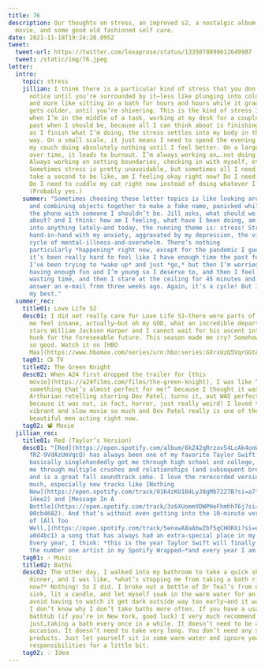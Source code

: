 ```yaml
---
title: 76
description: Our thoughts on stress, an improved s2, a nostalgic album, a weird
  movie, and some good old fashioned self care.
date: 2021-11-18T19:24:28.095Z
tweet:
  tweet-url: https://twitter.com/lexaprose/status/1335078890612649987
  tweet: /static/img/76.jpeg
letter:
  intro:
    topic: stress
    jillian: I think there is a particular kind of stress that you don’t really
      notice until you’re surrounded by it—less like plunging into cold water
      and more like sitting in a bath for hours and hours while it gradually
      gets colder, until you’re shivering. This is the kind of stress I feel
      when I’m in the middle of a task, working at my desk for a couple of hours
      past when I should be, because all I can think about is finishing. As soon
      as I finish what I’m doing, the stress settles into my body in the worst
      way. On a small scale, it just means I need to spend the evening laying on
      my couch doing absolutely nothing until I feel better. On a large scale,
      over time, it leads to burnout. I’m always working on….not doing that.
      Always working on setting boundaries, checking in with myself, etc. etc.
      Sometimes stress is pretty unavoidable, but sometimes all I need to do is
      take a second to be like, am I feeling okay right now? Do I need a break?
      Do I need to cuddle my cat right now instead of doing whatever I’m doing?
      (Probably yes.)
    summer: "Sometimes choosing these letter topics is like looking around a room
      and combining objects together to make a fake name, panicked while I’m on
      the phone with someone I shouldn’t be. Jill asks, what should we write
      about? and I think: how am I feeling, what have I been doing, am I super
      into anything lately—and today, the running theme is: stress! Stress goes
      hand-in-hand with my anxiety, aggravated by my depression, the vicious
      cycle of mental-illness-and-overwhelm. There’s nothing
      particularly *happening* right now, except for the pandemic I guess, but
      it’s been really hard to feel like I have enough time the past few weeks.
      I’ve been trying to *wake up* and just *go,* but then I’m worried I’m not
      having enough fun and I’m young so I deserve to, and then I feel bad about
      wasting time, and then I stare at the ceiling for 45 minutes and forget to
      answer an e-mail from three weeks ago. Again, it’s a cycle! But I’m doing
      my best."
  summer_rec:
    title01: Love Life S2
    desc01: I did not really care for Love Life S1—there were parts of it that made
      me feel insane, actually—but oh my GOD, what an incredible departure. S2
      stars William Jackson Harper and I cannot wait for his ascent into romcom
      hunk for the foreseeable future. This season made me cry? Somehow? So, so,
      so good. Watch it on [HBO
      Max](https://www.hbomax.com/series/urn:hbo:series:GXrxUzQ5VqrGGtAEAAAAd).
    tag01: 📺 TV
    title02: The Green Knight
    desc02: When A24 first dropped the trailer for [this
      movie](https://a24films.com/films/the-green-knight), I was like “oh,
      something that’s almost perfect for me!” because I thought it was a horror
      Arthurian retelling starring Dev Patel; turns it, out WAS perfect for me
      because it was not, in fact, horror, just really weird! I loved this
      vibrant and slow movie so much and Dev Patel really is one of the most
      beautiful men acting right now.
    tag02: 📽️ Movie
  jillian_rec:
    title01: Red (Taylor’s Version)
    desc01: "[Red](https://open.spotify.com/album/6kZ42qRrzov54LcAk4onW9?si=XUY9-NB\
      fRZ-9VdAzUmVqcQ) has always been one of my favorite Taylor Swift albums—it
      basically singlehandedly got me through high school and college, has seen
      me through multiple crushes and relationships (and subsequent breakups),
      and is a great fall soundtrack imho. I love the rerecorded version so
      much, especially new tracks like [Nothing
      New](https://open.spotify.com/track/01K4zKU104LyJ8gMb7227B?si=a7f9f439f87\
      14ee2) and [Message In A
      Bottle](https://open.spotify.com/track/3z6XUommYDWPHeFhmhhT6j?si=e094b6c0\
      00cb4682). And that’s without even getting into the 10-minute version
      of [All Too
      Well,](https://open.spotify.com/track/5enxwA8aAbwZbf5qCHORXi?si=e1b2dcff7\
      a0d4bc1) a song that has always had an extra-special place in my heart.
      Every year, I think: *this is the year Taylor Swift will finally not be
      the number one artist in my Spotify Wrapped—*and every year I am wrong."
    tag01: 🎶 Music
    title02: Baths
    desc02: The other day, I walked into my bathroom to take a quick shower before
      dinner, and I was like, *what’s stopping me from taking a bath right
      now?* Nothing! So I did. I broke out a bottle of Dr Teal’s from under my
      sink, lit a candle, and let myself soak in the warm water for an hour to
      avoid having to watch it get dark outside way too early—and it was great.
      I don’t know why I don’t take baths more often. If you have a usable
      bathtub (if you’re in New York, good luck) I very much recommend
      just…taking a bath every once in a while. It doesn’t need to be a special
      occasion. It doesn’t need to take very long. You don’t need any special
      products. Just let yourself sit in some warm water and ignore your
      responsibilities for a little bit.
    tag02: 💡 Idea
---
```

